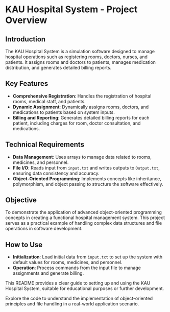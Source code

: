 # KAU Hospital System - Project Overview

## Introduction
The KAU Hospital System is a simulation software designed to manage hospital operations such as registering rooms, doctors, nurses, and patients. It assigns rooms and doctors to patients, manages medication distribution, and generates detailed billing reports.

## Key Features

- **Comprehensive Registration**: Handles the registration of hospital rooms, medical staff, and patients.
- **Dynamic Assignment**: Dynamically assigns rooms, doctors, and medications to patients based on system inputs.
- **Billing and Reporting**: Generates detailed billing reports for each patient, including charges for room, doctor consultation, and medications.

## Technical Requirements

- **Data Management**: Uses arrays to manage data related to rooms, medicines, and personnel.
- **File I/O**: Reads input from `input.txt` and writes outputs to `Output.txt`, ensuring data consistency and accuracy.
- **Object-Oriented Programming**: Implements concepts like inheritance, polymorphism, and object passing to structure the software effectively.

## Objective

To demonstrate the application of advanced object-oriented programming concepts in creating a functional hospital management system. This project serves as a practical example of handling complex data structures and file operations in software development.

## How to Use

- **Initialization**: Load initial data from `input.txt` to set up the system with default values for rooms, medicines, and personnel.
- **Operation**: Process commands from the input file to manage assignments and generate billing.

This README provides a clear guide to setting up and using the KAU Hospital System, suitable for educational purposes or further development.

Explore the code to understand the implementation of object-oriented principles and file handling in a real-world application scenario.
